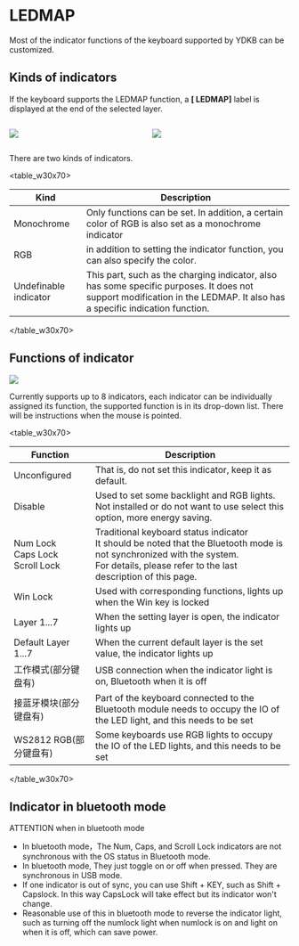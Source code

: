 # LEDMAP

Most of the indicator functions of the keyboard supported by YDKB can be customized.


## Kinds of indicators

If the keyboard supports the LEDMAP function, a **[ LEDMAP]** label is displayed at the end of the selected layer.

<html>
<two_col>
<div style="float:left;width:48%;">

![](assets/ledmap_01.png?)
</div>
<div style="float:left;width:3%;">&nbsp;</div>
<div style="float:left;width:48%;">

![](assets/ledmap_03.png?)
</div>
</two_col>
<div style="clear:both;"></div>
</html>

There are two kinds of indicators.

<table_w30x70>

| Kind | Description |
| --- | --- |
| Monochrome | Only functions can be set. In addition, a certain color of RGB is also set as a monochrome indicator |
| RGB | in addition to setting the indicator function, you can also specify the color. |
| Undefinable indicator | This part, such as the charging indicator, also has some specific purposes. It does not support modification in the LEDMAP. It also has a specific indication function. |

</table_w30x70>


## Functions of indicator 

<div style="width: 600px">

![](assets/ledmap_02.png?600)
</div>

Currently supports up to 8 indicators, each indicator can be individually assigned its function, the supported function is in its drop-down list. There will be instructions when the mouse is pointed.

<table_w30x70>

| Function | Description |
| --- | --- |
| Unconfigured | That is, do not set this indicator, keep it as default. |
| Disable | Used to set some backlight and RGB lights. Not installed or do not want to use select this option, more energy saving. |
| Num Lock<br>Caps Lock<br>Scroll Lock | Traditional keyboard status indicator <html><br></html> It should be noted that the Bluetooth mode is not synchronized with the system. <html><br></html>For details, please refer to the last description of this page. |
| Win Lock | Used with corresponding functions, lights up when the Win key is locked |
| Layer 1...7 | When the setting layer is open, the indicator lights up |
| Default Layer 1...7  | When the current default layer is the set value, the indicator lights up |
| 工作模式(部分键盘有) | USB connection when the indicator light is on, Bluetooth when it is off |
| 接蓝牙模块(部分键盘有) | Part of the keyboard connected to the Bluetooth module needs to occupy the IO of the LED light, and this needs to be set|
| WS2812 RGB(部分键盘有) | Some keyboards use RGB lights to occupy the IO of the LED lights, and this needs to be set |

</table_w30x70>


## Indicator in bluetooth mode

<div class="attention">
<subtitle>ATTENTION when in bluetooth mode</subtitle>

  - In bluetooth mode，The Num, Caps, and Scroll Lock indicators are not synchronous with the OS status in Bluetooth mode. 
  - In bluetooth mode, They just toggle on or off when pressed. They are synchronous in USB mode.
  - If one indicator is out of sync, you can use Shift + KEY, such as Shift + Capslock. In this way CapsLock will take effect but its indicator won't change.
  - Reasonable use of this in bluetooth mode to reverse the indicator light, such as turning off the numlock light when numlock is on and light on when it is off, which can save power.
</div>

